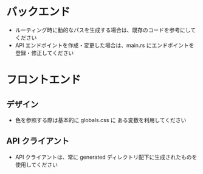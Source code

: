 # バックエンド

- ルーティング時に動的なパスを生成する場合は、既存のコードを参考にしてください
- API エンドポイントを作成・変更した場合は、main.rs にエンドポイントを登録・修正してください

# フロントエンド

## デザイン

- 色を参照する際は基本的に globals.css に ある変数を利用してください

## API クライアント

- API クライアントは、常に generated ディレクトリ配下に生成されたものを使用してください
